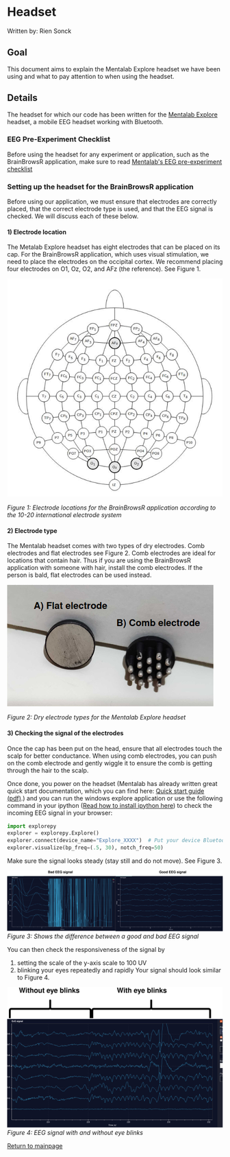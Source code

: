 # Headset

Written by: Rien Sonck

## Goal

This document aims to explain the Mentalab Explore headset we have been using and what to pay attention to when using the headset.

## Details

The headset for which our code has been written for the [Mentalab Explore](https://mentalab.com/) headset, a mobile EEG headset working with Bluetooth.

### EEG Pre-Experiment Checklist

Before using the headset for any experiment or application, such as the BrainBrowsR application, make sure to read [Mentalab's EEG pre-experiment checklist](https://wiki.mentalab.com/user-guide/eeg-pre-experiment-checklist/)

### Setting up the headset for the BrainBrowsR application

Before using our application, we must ensure that electrodes are correctly placed, that the correct electrode type is used, and that the EEG signal is checked. We will discuss each of these below.

#### 1) Electrode location

The Metalab Explore headset has eight electrodes that can be placed on its cap. For the BrainBrowsR application, which uses visual stimulation, we need to place the electrodes on the occipital cortex. We recommend placing four electrodes on O1, Oz, O2, and AFz (the reference). See Figure 1.

![alt text](./images/electrode_selection.jpg)

_Figure 1: Electrode locations for the BrainBrowsR application according to the 10-20 international electrode system_

#### 2) Electrode type

The Mentalab headset comes with two types of dry electrodes. Comb electrodes and flat electrodes see Figure 2. Comb electrodes are ideal for locations that contain hair. Thus if you are using the BrainBrowsR application with someone with hair, install the comb electrodes. If the person is bald, flat electrodes can be used instead.

![alt text](./images/electrode_types.jpg)

_Figure 2: Dry electrode types for the Mentalab Explore headset_

#### 3) Checking the signal of the electrodes

Once the cap has been put on the head, ensure that all electrodes touch the scalp for better conductance. When using comb electrodes, you can push on the comb electrode and gently wiggle it to ensure the comb is getting through the hair to the scalp.

Once done, you power on the headset (Mentalab has already written great quick start documentation, which you can find here: [Quick start guide (pdf)](https://wiki.mentalab.com/pdfs/Mentalab_Explore_Quick_Start_Guide.pdf).) and you can run the windows explore application or use the following command in your ipython ([Read how to install ipython here](https://ipython.org/install.html)) to check the incoming EEG signal in your browser:

```python
import explorepy
explorer = explorepy.Explore()
explorer.connect(device_name="Explore_XXXX")  # Put your device Bluetooth name
explorer.visualize(bp_freq=(.5, 30), notch_freq=50)
```

Make sure the signal looks steady (stay still and do not move). See Figure 3.

![alt text](./images/good_bad_eeg.jpg)
_Figure 3: Shows the difference between a good and bad EEG signal_

You can then check the responsiveness of the signal by

1. setting the scale of the y-axis scale to 100 UV
2. blinking your eyes repeatedly and rapidly
   Your signal should look similar to Figure 4.

![alt text](./images/eye_blinks_EEG.jpg)
_Figure 4: EEG signal with and without eye blinks_

[Return to mainpage](../README.md)
